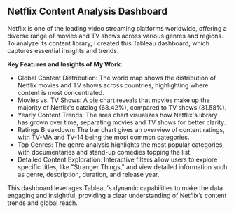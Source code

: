 <h2>Netflix Content Analysis Dashboard</h2>

Netflix is one of the leading video streaming platforms worldwide, offering a diverse range of movies and TV shows across various genres and regions. To analyze its content library, I created this Tableau dashboard, which captures essential insights and trends.

<b>Key Features and Insights of My Work:</b>

- Global Content Distribution: The world map shows the distribution of Netflix movies and TV shows across countries, highlighting where content is most concentrated. 
- Movies vs. TV Shows: A pie chart reveals that movies make up the majority of Netflix's catalog (68.42%), compared to TV shows (31.58%).
- Yearly Content Trends: The area chart visualizes how Netflix's library has grown over time, separating movies and TV shows for better clarity.
- Ratings Breakdown: The bar chart gives an overview of content ratings, with TV-MA and TV-14 being the most common categories.
- Top Genres: The genre analysis highlights the most popular categories, with documentaries and stand-up comedies topping the list.
- Detailed Content Exploration: Interactive filters allow users to explore specific titles, like "Stranger Things," and view detailed information such as genre, 
  description, duration, and release year.
   
This dashboard leverages Tableau's dynamic capabilities to make the data engaging and insightful, providing a clear understanding of Netflix’s content trends and global reach.
